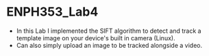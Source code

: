 # ENPH353_Lab4

* In this Lab I implemented the SIFT algorithm to detect and track a template image on your device's built in camera (Linux).
* Can also simply upload an image to be tracked alongside a video.
